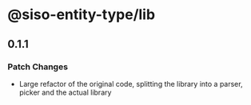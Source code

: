 # @siso-entity-type/lib

## 0.1.1

### Patch Changes

- Large refactor of the original code, splitting the library into a parser, picker and the actual library
